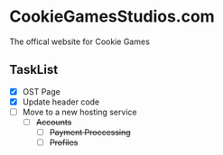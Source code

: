 # CookieGamesStudios.com

The offical website for Cookie Games

## TaskList

- [x] OST Page
- [x] Update header code
- [ ] Move to a new hosting service
  - [ ] ~~Accounts~~
    - [ ] ~~Payment Proccessing~~
    - [ ] ~~Profiles~~
